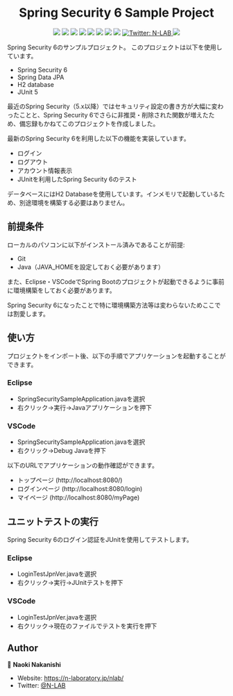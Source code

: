 <h1 align="center">Spring Security 6 Sample Project</h1>
<p align="center">
  <img src="https://img.shields.io/badge/-Java-007396.svg?logo=Java&style=flat">
  <img src="https://img.shields.io/badge/-Spring Boot-lightyellow.svg?logo=Spring Boot&style=flat">
  <img src="https://img.shields.io/badge/-Spring Security-lightyellow.svg?logo=Spring Security&style=flat">
  <img src="https://img.shields.io/badge/-JUnit5-F36D00.svg?logo=JUnit5&style=flat">
  <img src="https://img.shields.io/badge/-Windows-0078D6.svg?logo=windows&style=flat">
  <img src="https://img.shields.io/badge/-Mac-grey.svg?logo=macos&style=flat">
  <img src="https://img.shields.io/badge/-Linux-black.svg?logo=linux&style=flat">
  <img src="https://img.shields.io/badge/-VSCode-007ACC.svg?logo=visualstudiocode&style=flat">
  <a href="https://twitter.com/NL4boratory" target="_blank">
    <img alt="Twitter: N-LAB" src="https://img.shields.io/twitter/follow/NL4boratory.svg?style=social" />
  </a>
  <a href="https://github.com/N-Laboratory" target="_blank">
    <img src="https://img.shields.io/badge/-FollowMyAccount-grey.svg?logo=github&style=flat">
  </a>
</p>

Spring Security 6のサンプルプロジェクト。
このプロジェクトは以下を使用しています。
* Spring Security 6
* Spring Data JPA
* H2 database
* JUnit 5

最近のSpring Security（5.x以降）ではセキュリティ設定の書き方が大幅に変わったことと、Spring Security 6でさらに非推奨・削除された関数が増えたため、備忘録もかねてこのプロジェクトを作成しました。

最新のSpring Security 6を利用した以下の機能を実装しています。
* ログイン
* ログアウト
* アカウント情報表示
* JUnitを利用したSpring Security 6のテスト

データベースにはH2 Databaseを使用しています。インメモリで起動しているため、別途環境を構築する必要はありません。

## 前提条件
ローカルのパソコンに以下がインストール済みであることが前提:
* Git
* Java（JAVA_HOMEを設定しておく必要があります）

また、Eclipse・VSCodeでSpring Bootのプロジェクトが起動できるように事前に環境構築をしておく必要があります。

Spring Security 6になったことで特に環境構築方法等は変わらないためここでは割愛します。

## 使い方
プロジェクトをインポート後、以下の手順でアプリケーションを起動することができます。

### Eclipse
* SpringSecuritySampleApplication.javaを選択
* 右クリック→実行→Javaアプリケーションを押下

### VSCode
* SpringSecuritySampleApplication.javaを選択
* 右クリック→Debug Javaを押下

以下のURLでアプリケーションの動作確認ができます。
* トップページ (http://localhost:8080/)
* ログインぺージ (http://localhost:8080/login)
* マイページ (http://localhost:8080/myPage)

## ユニットテストの実行
Spring Security 6のログイン認証をJUnitを使用してテストします。
### Eclipse
* LoginTestJpnVer.javaを選択
* 右クリック→実行→JUnitテストを押下

### VSCode
* LoginTestJpnVer.javaを選択
* 右クリック→現在のファイルでテストを実行を押下

## Author

👤 **Naoki Nakanishi**

* Website: https://n-laboratory.jp/nlab/
* Twitter: [@N-LAB](https://twitter.com/NL4boratory)